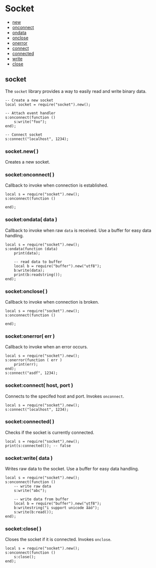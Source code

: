 ﻿
# Socket
* [new](#socketnew-)
* [onconnect](#socketonconnect-)
* [ondata](#socketondata-data-)
* [onclose](#socketonclose-)
* [onerror](#socketonerror-err-)
* [connect](#socketconnect-host-port-)
* [connected](#socketconnected-)
* [write](#socketwrite-data-)
* [close](#socketclose-)



## socket
The ``socket`` library provides a way to easily read and write binary data.

	-- Create a new socket
	local socket = require("socket").new();
	
	-- Attach event handler
	s:onconnect(function ()
		s:write("foo");
	end);
	
	-- Connect socket
	s:connect("localhost", 1234);



### socket.new( )
Creates a new socket.



### socket:onconnect( )
Callback to invoke when connection is established.

	local s = require("socket").new();
	s:onconnect(function ()
	
	end);



### socket:ondata( data )
Callback to invoke when raw ``data`` is received. Use a buffer for easy data handling.

	local s = require("socket").new();
	s:ondata(function (data)
		print(data);
		
		-- read data to buffer
		local b = require("buffer").new("utf8");
		b:write(data);
		print(b:readstring());
	end);



### socket:onclose( )
Callback to invoke when connection is broken.

	local s = require("socket").new();
	s:onconnect(function ()
	
	end);



### socket:onerror( err )
Callback to invoke when an error occurs.

	local s = require("socket").new();
	s:onerror(function ( err )
		print(err);
	end);
	s:connect("asdf", 1234);



### socket:connect( host, port )
Connects to the specifed host and port. Invokes ``onconnect``.

	local s = require("socket").new();
	s:connect("localhost", 1234);



### socket:connected( )
Checks if the socket is currently connected.

	local s = require("socket").new();
	print(s:connected()); -- false



### socket:write( data )
Writes raw data to the socket. Use a buffer for easy data handling.

	local s = require("socket").new();
	s:onconnect(function ()
		-- write raw data
		s:write("abc");
		
		-- write data from buffer
		local b = require("buffer").new("utf8");
		b:writestring("i support unicode åäö");
		s:write(b:read());
	end);



### socket:close( )
Closes the socket if it is connected. Invokes ``onclose``.

	local s = require("socket").new();
	s:onconnect(function ()
		s:close();
	end);


